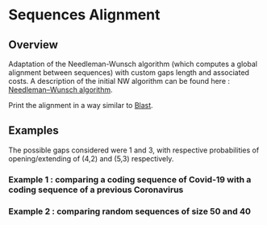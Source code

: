 # Sequences Alignment

## Overview 

Adaptation of the Needleman-Wunsch algorithm (which computes a global alignment between sequences) with custom gaps length and associated costs. A description of the initial NW algorithm can be found here : [Needleman–Wunsch algorithm](https://en.wikipedia.org/wiki/Needleman–Wunsch_algorithm). 

Print the alignment in a way similar to [Blast](https://blast.ncbi.nlm.nih.gov/Blast.cgi?CMD=Web&PAGE_TYPE=BlastHome).


## Examples

The possible gaps considered were 1 and 3, with respective probabilities of opening/extending of (4,2) and (5,3) respectively. 

### Example 1 : comparing a coding sequence of Covid-19 with a coding sequence of a previous Coronavirus

### Example 2 : comparing random sequences of size 50 and 40
